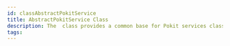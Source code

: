 ```yaml
---
id: classAbstractPokitService
title: AbstractPokitService Class
description: The  class provides a common base for Pokit services classes.
tags:
---
```

